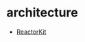 # architecture
- [ReactorKit](https://www.notion.so/statios/ReactorKit-a7b743e968cb4a3ca92c19dfab5587a7)
